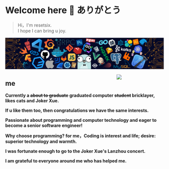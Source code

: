 # Welcome here 👋 ありがとう

> Hi，I'm resetsix.  
> I hope I can bring u joy.

![](https://github.com/zhangtengjin/zhangtengjin/blob/main/icons/header.png)

<img align="right" width="150" src="https://media4.giphy.com/media/ES4Vcv8zWfIt2/200w.webp?cid=ecf05e47jlkwo438tpoebbmojuqakxv9rajqje2jax1u66oy&rid=200w.webp&ct=g" />

## me

**Currently a ~~about to graduate~~ graduated computer ~~student~~ bricklayer, likes cats and Joker Xue.**

**If u like them too, then congratulations we have the same interests.**

**Passionate about programming and computer technology and eager to become a senior software engineer!**

**Why choose programming? for me，Coding is interest and life; desire: superior technology and warmth.**

**I was fortunate enough to go to the Joker Xue's Lanzhou concert.**

**I am grateful to everyone around me who has helped me.**
